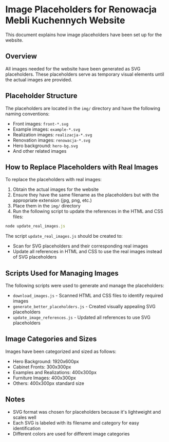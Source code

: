 # Image Placeholders for Renowacja Mebli Kuchennych Website

This document explains how image placeholders have been set up for the website.

## Overview

All images needed for the website have been generated as SVG placeholders. These placeholders serve as temporary visual elements until the actual images are provided.

## Placeholder Structure

The placeholders are located in the `img/` directory and have the following naming conventions:

- Front images: `front-*.svg`
- Example images: `example-*.svg`
- Realization images: `realizacja-*.svg`
- Renovation images: `renowacja-*.svg`
- Hero background: `hero-bg.svg`
- And other related images

## How to Replace Placeholders with Real Images

To replace the placeholders with real images:

1. Obtain the actual images for the website
2. Ensure they have the same filename as the placeholders but with the appropriate extension (jpg, png, etc.)
3. Place them in the `img/` directory
4. Run the following script to update the references in the HTML and CSS files:

```javascript
node update_real_images.js
```

The script `update_real_images.js` should be created to:
- Scan for SVG placeholders and their corresponding real images
- Update all references in HTML and CSS to use the real images instead of SVG placeholders

## Scripts Used for Managing Images

The following scripts were used to generate and manage the placeholders:

- `download_images.js` - Scanned HTML and CSS files to identify required images
- `generate_better_placeholders.js` - Created visually appealing SVG placeholders
- `update_image_references.js` - Updated all references to use SVG placeholders

## Image Categories and Sizes

Images have been categorized and sized as follows:

- Hero Background: 1920x600px
- Cabinet Fronts: 300x300px
- Examples and Realizations: 400x300px
- Furniture Images: 400x300px
- Others: 400x300px standard size

## Notes

- SVG format was chosen for placeholders because it's lightweight and scales well
- Each SVG is labeled with its filename and category for easy identification
- Different colors are used for different image categories 